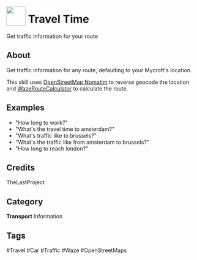 # <img src="https://raw.githack.com/FortAwesome/Font-Awesome/master/svgs/solid/car.svg" card_color="#8CE0FE" width="50" height="50" style="vertical-align:bottom"/> Travel Time
Get traffic information for your route

## About
Get traffic information for any route, defaulting to your Mycroft's location.

This skill uses [OpenStreetMap Nomatim](https://wiki.openstreetmap.org/wiki/Nominatim) to reverse geocode the location and [WazeRouteCalculator](https://github.com/kovacsbalu/WazeRouteCalculator) to calculate the route.

## Examples
* "How long to work?"
* "What's the travel time to amsterdam?"
* "What's traffic like to brussels?"
* "What's the traffic like from amsterdam to brussels?"
* "How long to reach london?"

## Credits
TheLastProject

## Category
**Transport**
Information

## Tags
#Travel
#Car
#Traffic
#Waze
#OpenStreetMaps
